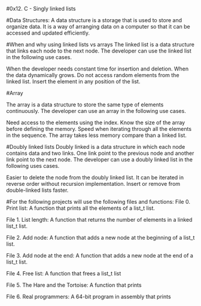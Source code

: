 #0x12. C - Singly linked lists

#Data Structures:
A data structure is a storage that is used to store and organize data. 
It is a way of arranging data on a computer so that it can be accessed and updated efficiently.

#When and why using linked lists vs arrays
The linked list is a data structure that links each node to the next node.
The developer can use the linked list in the following use cases.

When the developer needs constant time for insertion and deletion.
When the data dynamically grows.
Do not access random elements from the linked list.
Insert the element in any position of the list.

#Array

The array is a data structure to store the same type of elements continuously.
The developer can use an array in the following use cases.

Need access to the elements using the index.
Know the size of the array before defining the memory.
Speed when iterating through all the elements in the sequence.
The array takes less memory compare than a linked list.

#Doubly linked lists
Doubly linked is a data structure in which each node contains data and two links.
One link point to the previous node and another link point to the next node.
The developer can use a doubly linked list in the following uses cases.

Easier to delete the node from the doubly linked list.
It can be iterated in reverse order without recursion implementation.
Insert or remove from double-linked lists faster.

#For the following projects will use the following files and functions:
File 0. Print list: A function that prints all the elements of a list_t list.

File 1. List length: A function that returns the number of elements in a linked list_t list. 

File 2. Add node: A function that adds a new node at the beginning of a list_t list.

File 3. Add node at the end: A function that adds a new node at the end of a list_t list.

File 4. Free list: A function that frees a list_t list

File 5. The Hare and the Tortoise: A  function that prints

File 6. Real programmers: A  64-bit program in assembly that prints


